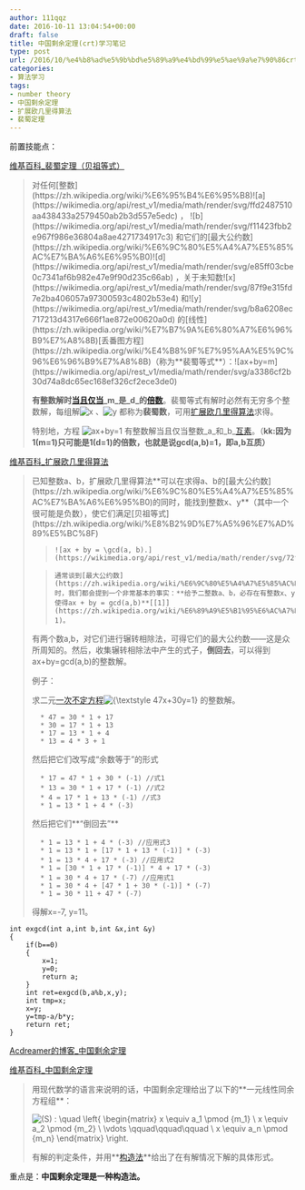 ```yaml
---
author: 111qqz
date: 2016-10-11 13:04:54+00:00
draft: false
title: 中国剩余定理(crt)学习笔记
type: post
url: /2016/10/%e4%b8%ad%e5%9b%bd%e5%89%a9%e4%bd%99%e5%ae%9a%e7%90%86crt%e5%ad%a6%e4%b9%a0%e7%ac%94%e8%ae%b0/
categories:
- 算法学习
tags:
- number theory
- 中国剩余定理
- 扩展欧几里得算法
- 裴蜀定理
---
```




前置技能点：

[维基百科_裴蜀定理（贝祖等式）](https://zh.wikipedia.org/wiki/%E8%B2%9D%E7%A5%96%E7%AD%89%E5%BC%8F)


<blockquote>对任何[整数](https://zh.wikipedia.org/wiki/%E6%95%B4%E6%95%B8)![a](https://wikimedia.org/api/rest_v1/media/math/render/svg/ffd2487510aa438433a2579450ab2b3d557e5edc)
， ![b](https://wikimedia.org/api/rest_v1/media/math/render/svg/f11423fbb2e967f986e36804a8ae4271734917c3)
和它们的[最大公约数](https://zh.wikipedia.org/wiki/%E6%9C%80%E5%A4%A7%E5%85%AC%E7%BA%A6%E6%95%B0)![d](https://wikimedia.org/api/rest_v1/media/math/render/svg/e85ff03cbe0c7341af6b982e47e9f90d235c66ab)
，关于未知数![x](https://wikimedia.org/api/rest_v1/media/math/render/svg/87f9e315fd7e2ba406057a97300593c4802b53e4)
和![y](https://wikimedia.org/api/rest_v1/media/math/render/svg/b8a6208ec717213d4317e666f1ae872e00620a0d)
的[线性](https://zh.wikipedia.org/wiki/%E7%B7%9A%E6%80%A7%E6%96%B9%E7%A8%8B)[丢番图方程](https://zh.wikipedia.org/wiki/%E4%B8%9F%E7%95%AA%E5%9C%96%E6%96%B9%E7%A8%8B)（称为**裴蜀等式**）：![ax+by=m](https://wikimedia.org/api/rest_v1/media/math/render/svg/a3386cf2b30d74a8dc65ec168ef326cf2ece3de0)


**有整数解时[当且仅当](https://zh.wikipedia.org/wiki/%E5%BD%93%E4%B8%94%E4%BB%85%E5%BD%93)_m_是_d_的[倍数](https://zh.wikipedia.org/wiki/%E5%80%8D%E6%95%B8)**。裴蜀等式有解时必然有无穷多个整数解，每组解![x](https://wikimedia.org/api/rest_v1/media/math/render/svg/87f9e315fd7e2ba406057a97300593c4802b53e4)
、![y](https://wikimedia.org/api/rest_v1/media/math/render/svg/b8a6208ec717213d4317e666f1ae872e00620a0d)
都称为**裴蜀数**，可用[扩展欧几里得算法](https://zh.wikipedia.org/wiki/%E6%93%B4%E5%B1%95%E6%AD%90%E5%B9%BE%E9%87%8C%E5%BE%97%E6%BC%94%E7%AE%97%E6%B3%95)求得。

特别地，方程 ![ax+by=1](https://wikimedia.org/api/rest_v1/media/math/render/svg/9c89e287ba09678f910479a16371fbb0da242b6b)
有整数解当且仅当整数_a_和_b_[互素](https://zh.wikipedia.org/wiki/%E4%BA%92%E7%B4%A0)。（**kk:因为1(m=1)只可能是1(d=1)的倍数，也就是说gcd(a,b)=1，即a,b互质）**

</blockquote>


<!-- more -->



[维基百科_扩展欧几里得算法](https://zh.wikipedia.org/wiki/%E6%89%A9%E5%B1%95%E6%AC%A7%E5%87%A0%E9%87%8C%E5%BE%97%E7%AE%97%E6%B3%95)


<blockquote>已知整数a、b，扩展欧几里得算法**可以在求得a、b的[最大公约数](https://zh.wikipedia.org/wiki/%E6%9C%80%E5%A4%A7%E5%85%AC%E7%BA%A6%E6%95%B0)的同时，能找到整数x、y**（其中一个很可能是负数），使它们满足[贝祖等式](https://zh.wikipedia.org/wiki/%E8%B2%9D%E7%A5%96%E7%AD%89%E5%BC%8F)


> 
>     ![ax + by = \gcd(a, b).](https://wikimedia.org/api/rest_v1/media/math/render/svg/72fe07a990a7ce59a499626f59b1ce588c8f6cda)

>     通常谈到[最大公约数](https://zh.wikipedia.org/wiki/%E6%9C%80%E5%A4%A7%E5%85%AC%E5%9B%A0%E6%95%B8)时，我们都会提到一个非常基本的事实：**给予二整数a、b，必存在有整数x、y使得ax + by = gcd(a,b)**[[1]](https://zh.wikipedia.org/wiki/%E6%89%A9%E5%B1%95%E6%AC%A7%E5%87%A0%E9%87%8C%E5%BE%97%E7%AE%97%E6%B3%95#cite_note-1)。

有两个数a,b，对它们进行辗转相除法，可得它们的最大公约数——这是众所周知的。然后，收集辗转相除法中产生的式子，**倒回去**，可以得到ax+by=gcd(a,b)的整数解。

例子：

求二元[一次不定方程](https://zh.wikipedia.org/wiki/%E4%B8%80%E6%AC%A1%E4%B8%8D%E5%AE%9A%E6%96%B9%E7%A8%8B)![{\textstyle 47x+30y=1}](https://wikimedia.org/api/rest_v1/media/math/render/svg/986a66e0b3ce5b2b94a2d9dc256c563a10bdd509)
的整数解。

> 
> 
	  * 47 = 30 * 1 + 17
	  * 30 = 17 * 1 + 13
	  * 17 = 13 * 1 + 4
	  * 13 = 4 * 3 + 1

然后把它们改写成“余数等于”的形式

	  * 17 = 47 * 1 + 30 * (-1) //式1
	  * 13 = 30 * 1 + 17 * (-1) //式2
	  * 4 = 17 * 1 + 13 * (-1) //式3
	  * 1 = 13 * 1 + 4 * (-3)

然后把它们**“倒回去”**

> 
> 
	  * 1 = 13 * 1 + 4 * (-3) //应用式3
	  * 1 = 13 * 1 + [17 * 1 + 13 * (-1)] * (-3)
	  * 1 = 13 * 4 + 17 * (-3) //应用式2
	  * 1 = [30 * 1 + 17 * (-1)] * 4 + 17 * (-3)
	  * 1 = 30 * 4 + 17 * (-7) //应用式1
	  * 1 = 30 * 4 + [47 * 1 + 30 * (-1)] * (-7)
	  * 1 = 30 * 11 + 47 * (-7)

得解x=-7, y=11。


> </blockquote>



    
    int exgcd(int a,int b,int &x,int &y)
    {
        if(b==0)
        {
            x=1;
            y=0;
            return a;
        }
        int ret=exgcd(b,a%b,x,y);
        int tmp=x;
        x=y;
        y=tmp-a/b*y;
        return ret;
    }




[Acdreamer的博客_中国剩余定理](http://blog.csdn.net/acdreamers/article/details/8050018)

[维基百科_中国剩余定理](https://zh.wikipedia.org/wiki/%E4%B8%AD%E5%9B%BD%E5%89%A9%E4%BD%99%E5%AE%9A%E7%90%86)


<blockquote>用现代数学的语言来说明的话，中国剩余定理给出了以下的**一元线性同余方程组**：

![(S) : \quad \left\{ \begin{matrix} x \equiv a_1 \pmod {m_1} \\ x \equiv a_2 \pmod {m_2} \\ \vdots \qquad\qquad\qquad \\ x \equiv a_n \pmod {m_n} \end{matrix} \right.](https://wikimedia.org/api/rest_v1/media/math/render/svg/b3e3b83a47f7942fa7337d9157658625d6685ef0)


有解的判定条件，并用**[构造法](https://zh.wikipedia.org/wiki/%E6%9E%84%E9%80%A0%E6%B3%95)**给出了在有解情况下解的具体形式。</blockquote>


重点是：**中国剩余定理是一种构造法。**






